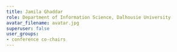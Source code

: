 ```yaml
---
title: Jamila Ghaddar
role: Department of Information Science, Dalhousie University
avatar_filename: avatar.jpg
superuser: false
user_groups:
- conference co-chairs
---
```

